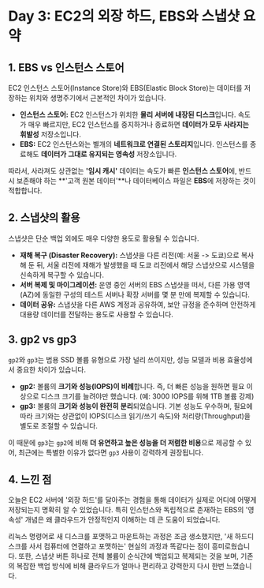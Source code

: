 # Day 3: EC2의 외장 하드, EBS와 스냅샷 요약

## 1. EBS vs 인스턴스 스토어

EC2 인스턴스 스토어(Instance Store)와 EBS(Elastic Block Store)는 데이터를 저장하는 위치와 생명주기에서 근본적인 차이가 있습니다.

* **인스턴스 스토어:** EC2 인스턴스가 위치한 **물리 서버에 내장된 디스크**입니다. 속도가 매우 빠르지만, EC2 인스턴스를 중지하거나 종료하면 **데이터가 모두 사라지는 휘발성** 저장소입니다.
* **EBS:** EC2 인스턴스와는 별개의 **네트워크로 연결된 스토리지**입니다. 인스턴스를 종료해도 **데이터가 그대로 유지되는 영속성** 저장소입니다.

따라서, 사라져도 상관없는 **'임시 캐시'** 데이터는 속도가 빠른 **인스턴스 스토어**에, 반드시 보존해야 하는 **'고객 원본 데이터'**나 데이터베이스 파일은 **EBS**에 저장하는 것이 적합합니다.

## 2. 스냅샷의 활용

스냅샷은 단순 백업 외에도 매우 다양한 용도로 활용될 수 있습니다.

* **재해 복구 (Disaster Recovery):** 스냅샷을 다른 리전(예: 서울 -> 도쿄)으로 복사해 둔 뒤, 서울 리전에 재해가 발생했을 때 도쿄 리전에서 해당 스냅샷으로 시스템을 신속하게 복구할 수 있습니다.
* **서버 복제 및 마이그레이션:** 운영 중인 서버의 EBS 스냅샷을 떠서, 다른 가용 영역(AZ)에 동일한 구성의 테스트 서버나 확장 서버를 몇 분 만에 복제할 수 있습니다.
* **데이터 공유:** 스냅샷을 다른 AWS 계정과 공유하여, 보안 규정을 준수하며 안전하게 대용량 데이터를 전달하는 용도로 사용할 수 있습니다.

## 3. gp2 vs gp3

`gp2`와 `gp3`는 범용 SSD 볼륨 유형으로 가장 널리 쓰이지만, 성능 모델과 비용 효율성에서 중요한 차이가 있습니다.

* **gp2:** 볼륨의 **크기와 성능(IOPS)이 비례**합니다. 즉, 더 빠른 성능을 원하면 필요 이상으로 디스크 크기를 늘려야만 했습니다. (예: 3000 IOPS를 위해 1TB 볼륨 강제)
* **gp3:** 볼륨의 **크기와 성능이 완전히 분리**되었습니다. 기본 성능도 우수하며, 필요에 따라 크기와는 상관없이 IOPS(디스크 읽기/쓰기 속도)와 처리량(Throughput)을 별도로 조절할 수 있습니다.

이 때문에 `gp3`는 `gp2`에 비해 **더 유연하고 높은 성능을 더 저렴한 비용**으로 제공할 수 있어, 최근에는 특별한 이유가 없다면 `gp3` 사용이 강력하게 권장됩니다.

## 4. 느낀 점

오늘은 EC2 서버에 '외장 하드'를 달아주는 경험을 통해 데이터가 실제로 어디에 어떻게 저장되는지 명확히 알 수 있었습니다. 특히 인스턴스와 독립적으로 존재하는 EBS의 '영속성' 개념은 왜 클라우드가 안정적인지 이해하는 데 큰 도움이 되었습니다.

리눅스 명령어로 새 디스크를 포맷하고 마운트하는 과정은 조금 생소했지만, '새 하드디스크를 사서 컴퓨터에 연결하고 포맷하는' 현실의 과정과 똑같다는 점이 흥미로웠습니다. 또한, 스냅샷 버튼 하나로 전체 볼륨이 순식간에 백업되고 복제되는 것을 보며, 기존의 복잡한 백업 방식에 비해 클라우드가 얼마나 편리하고 강력한지 다시 한번 느꼈습니다.